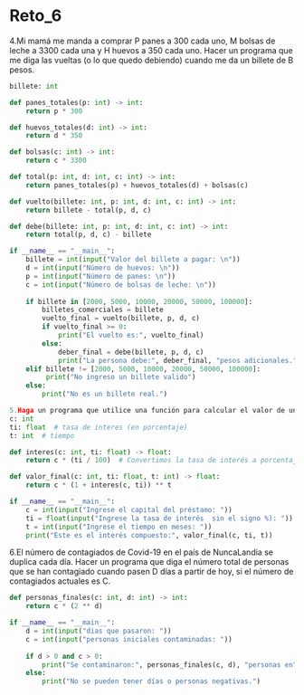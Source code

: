 # Reto_6
4.Mi mamá me manda a comprar P panes a 300 cada uno, M bolsas de leche a 3300 cada una y H huevos a 350 cada uno. Hacer un programa que me diga las vueltas (o lo que quedo debiendo) cuando me da un billete de B pesos.
```python
billete: int

def panes_totales(p: int) -> int:
    return p * 300

def huevos_totales(d: int) -> int:
    return d * 350

def bolsas(c: int) -> int:
    return c * 3300

def total(p: int, d: int, c: int) -> int:
    return panes_totales(p) + huevos_totales(d) + bolsas(c)

def vuelto(billete: int, p: int, d: int, c: int) -> int:
    return billete - total(p, d, c)

def debe(billete: int, p: int, d: int, c: int) -> int:
    return total(p, d, c) - billete

if __name__ == "__main__":
    billete = int(input("Valor del billete a pagar: \n"))
    d = int(input("Número de huevos: \n"))
    p = int(input("Número de panes: \n"))
    c = int(input("Número de bolsas de leche: \n"))
    
    if billete in [2000, 5000, 10000, 20000, 50000, 100000]:
        billetes_comerciales = billete
        vuelto_final = vuelto(billete, p, d, c)
        if vuelto_final >= 0:
            print("El vuelto es:", vuelto_final)
        else:
            deber_final = debe(billete, p, d, c)
            print("La persona debe:", deber_final, "pesos adicionales.")
    elif billete != [2000, 5000, 10000, 20000, 50000, 100000]:
         print("No ingreso un billete valido")
    else:
        print("No es un billete real.")
```
```python
5.Haga un programa que utilice una función para calcular el valor de un préstamo C usando interés compuesto del i por n meses.
c: int
ti: float  # tasa de interes (en porcentaje)
t: int  # tiempo

def interes(c: int, ti: float) -> float:
    return c * (ti / 100)  # Convertimos la tasa de interés a porcentaje

def valor_final(c: int, ti: float, t: int) -> float:
    return c * (1 + interes(c, ti)) ** t

if __name__ == "__main__":
    c = int(input("Ingrese el capital del préstamo: "))
    ti = float(input("Ingrese la tasa de interés  sin el signo %): "))
    t = int(input("Ingrese el tiempo en meses: "))
    print("Este es el interés compuesto:", valor_final(c, ti, t))
```
6.El número de contagiados de Covid-19 en el país de NuncaLandia se duplica cada día. Hacer un programa que diga el número total de personas que se han contagiado cuando pasen D días a partir de hoy, si el número de contagiados actuales es C.
```python
def personas_finales(c: int, d: int) -> int:
    return c * (2 ** d)

if __name__ == "__main__":
    d = int(input("dias que pasaron: "))
    c = int(input("personas iniciales contaminadas: "))
    
    if d > 0 and c > 0:
        print("Se contaminaron:", personas_finales(c, d), "personas en", d, "días.")
    else:
        print("No se pueden tener días o personas negativas.")
```
